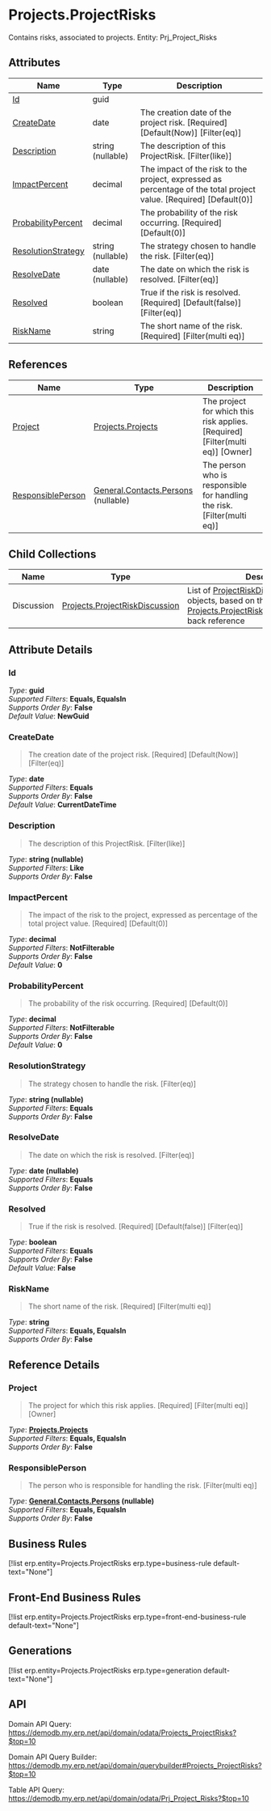 # Projects.ProjectRisks

Contains risks, associated to projects. Entity: Prj_Project_Risks

## Attributes

| Name | Type | Description |
| ---- | ---- | --- |
| [Id](Projects.ProjectRisks.md#Id) | guid |  
| [CreateDate](Projects.ProjectRisks.md#CreateDate) | date | The creation date of the project risk. [Required] [Default(Now)] [Filter(eq)] 
| [Description](Projects.ProjectRisks.md#Description) | string (nullable) | The description of this ProjectRisk. [Filter(like)] 
| [ImpactPercent](Projects.ProjectRisks.md#ImpactPercent) | decimal | The impact of the risk to the project, expressed as percentage of the total project value. [Required] [Default(0)] 
| [ProbabilityPercent](Projects.ProjectRisks.md#ProbabilityPercent) | decimal | The probability of the risk occurring. [Required] [Default(0)] 
| [ResolutionStrategy](Projects.ProjectRisks.md#ResolutionStrategy) | string (nullable) | The strategy chosen to handle the risk. [Filter(eq)] 
| [ResolveDate](Projects.ProjectRisks.md#ResolveDate) | date (nullable) | The date on which the risk is resolved. [Filter(eq)] 
| [Resolved](Projects.ProjectRisks.md#Resolved) | boolean | True if the risk is resolved. [Required] [Default(false)] [Filter(eq)] 
| [RiskName](Projects.ProjectRisks.md#RiskName) | string | The short name of the risk. [Required] [Filter(multi eq)] 

## References

| Name | Type | Description |
| ---- | ---- | --- |
| [Project](Projects.ProjectRisks.md#Project) | [Projects.Projects](Projects.Projects.md) | The project for which this risk applies. [Required] [Filter(multi eq)] [Owner] |
| [ResponsiblePerson](Projects.ProjectRisks.md#ResponsiblePerson) | [General.Contacts.Persons](General.Contacts.Persons.md) (nullable) | The person who is responsible for handling the risk. [Filter(multi eq)] |

## Child Collections

| Name | Type | Description |
| ---- | ---- | --- |
| Discussion | [Projects.ProjectRiskDiscussion](Projects.ProjectRiskDiscussion.md) | List of [ProjectRiskDiscussion](Projects.ProjectRiskDiscussion.md) child objects, based on the [Projects.ProjectRiskDiscussion.ProjectRisk](Projects.ProjectRiskDiscussion.md#ProjectRisk) back reference 


## Attribute Details

### Id

_Type_: **guid**  
_Supported Filters_: **Equals, EqualsIn**  
_Supports Order By_: **False**  
_Default Value_: **NewGuid**  

### CreateDate

> The creation date of the project risk. [Required] [Default(Now)] [Filter(eq)]

_Type_: **date**  
_Supported Filters_: **Equals**  
_Supports Order By_: **False**  
_Default Value_: **CurrentDateTime**  

### Description

> The description of this ProjectRisk. [Filter(like)]

_Type_: **string (nullable)**  
_Supported Filters_: **Like**  
_Supports Order By_: **False**  

### ImpactPercent

> The impact of the risk to the project, expressed as percentage of the total project value. [Required] [Default(0)]

_Type_: **decimal**  
_Supported Filters_: **NotFilterable**  
_Supports Order By_: **False**  
_Default Value_: **0**  

### ProbabilityPercent

> The probability of the risk occurring. [Required] [Default(0)]

_Type_: **decimal**  
_Supported Filters_: **NotFilterable**  
_Supports Order By_: **False**  
_Default Value_: **0**  

### ResolutionStrategy

> The strategy chosen to handle the risk. [Filter(eq)]

_Type_: **string (nullable)**  
_Supported Filters_: **Equals**  
_Supports Order By_: **False**  

### ResolveDate

> The date on which the risk is resolved. [Filter(eq)]

_Type_: **date (nullable)**  
_Supported Filters_: **Equals**  
_Supports Order By_: **False**  

### Resolved

> True if the risk is resolved. [Required] [Default(false)] [Filter(eq)]

_Type_: **boolean**  
_Supported Filters_: **Equals**  
_Supports Order By_: **False**  
_Default Value_: **False**  

### RiskName

> The short name of the risk. [Required] [Filter(multi eq)]

_Type_: **string**  
_Supported Filters_: **Equals, EqualsIn**  
_Supports Order By_: **False**  


## Reference Details

### Project

> The project for which this risk applies. [Required] [Filter(multi eq)] [Owner]

_Type_: **[Projects.Projects](Projects.Projects.md)**  
_Supported Filters_: **Equals, EqualsIn**  
_Supports Order By_: **False**  

### ResponsiblePerson

> The person who is responsible for handling the risk. [Filter(multi eq)]

_Type_: **[General.Contacts.Persons](General.Contacts.Persons.md) (nullable)**  
_Supported Filters_: **Equals, EqualsIn**  
_Supports Order By_: **False**  



## Business Rules

[!list erp.entity=Projects.ProjectRisks erp.type=business-rule default-text="None"]

## Front-End Business Rules

[!list erp.entity=Projects.ProjectRisks erp.type=front-end-business-rule default-text="None"]

## Generations

[!list erp.entity=Projects.ProjectRisks erp.type=generation default-text="None"]

## API

Domain API Query:
<https://demodb.my.erp.net/api/domain/odata/Projects_ProjectRisks?$top=10>

Domain API Query Builder:
<https://demodb.my.erp.net/api/domain/querybuilder#Projects_ProjectRisks?$top=10>

Table API Query:
<https://demodb.my.erp.net/api/domain/odata/Prj_Project_Risks?$top=10>

